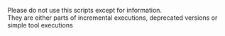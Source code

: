 Please do not use this scripts except for information.  
They are either parts of incremental executions, deprecated versions or simple tool executions  
